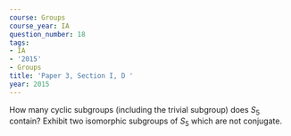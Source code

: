 ```yaml
---
course: Groups
course_year: IA
question_number: 18
tags:
- IA
- '2015'
- Groups
title: 'Paper 3, Section I, D '
year: 2015
---
```




How many cyclic subgroups (including the trivial subgroup) does $S_{5}$ contain? Exhibit two isomorphic subgroups of $S_{5}$ which are not conjugate.
